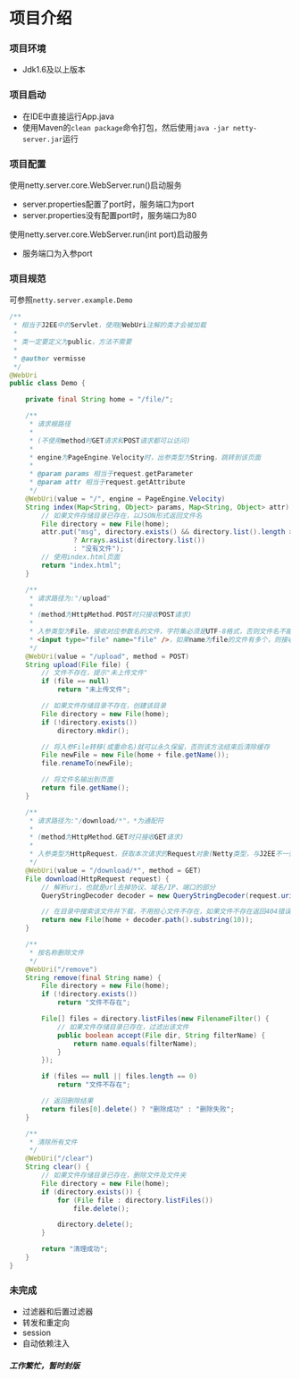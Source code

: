 # 项目介绍 #

### 项目环境 ###
* Jdk1.6及以上版本

### 项目启动 ###
* 在IDE中直接运行App.java
* 使用Maven的`clean package`命令打包，然后使用`java -jar netty-server.jar`运行

### 项目配置 ###
使用netty.server.core.WebServer.run()启动服务
* server.properties配置了port时，服务端口为port
* server.properties没有配置port时，服务端口为80

使用netty.server.core.WebServer.run(int port)启动服务
* 服务端口为入参port

### 项目规范 ###
可参照`netty.server.example.Demo`
```java
/**
 * 相当于J2EE中的Servlet，使用@WebUri注解的类才会被加载
 * 
 * 类一定要定义为public，方法不需要
 * 
 * @author vermisse
 */
@WebUri
public class Demo {

	private final String home = "/file/";

	/**
	 * 请求根路径
	 * 
	 * (不使用method时GET请求和POST请求都可以访问)
	 * 
	 * engine为PageEngine.Velocity时，出参类型为String，跳转到该页面
	 * 
	 * @param params 相当于request.getParameter
	 * @param attr 相当于request.getAttribute
	 */
	@WebUri(value = "/", engine = PageEngine.Velocity)
	String index(Map<String, Object> params, Map<String, Object> attr) {
		// 如果文件存储目录已存在，以JSON形式返回文件名
		File directory = new File(home);
		attr.put("msg", directory.exists() && directory.list().length > 0
				? Arrays.asList(directory.list())
				: "没有文件");
		// 使用index.html页面
		return "index.html";
	}

	/**
	 * 请求路径为:"/upload"
	 * 
	 * (method为HttpMethod.POST时只接收POST请求)
	 * 
	 * 入参类型为File，接收对应参数名的文件，字符集必须是UTF-8格式，否则文件名不能为中文 例如入参对象名为file，接收
	 * <input type="file" name="file" />，如果name为file的文件有多个，则接收第一个
	 */
	@WebUri(value = "/upload", method = POST)
	String upload(File file) {
		// 文件不存在，提示"未上传文件"
		if (file == null)
			return "未上传文件";

		// 如果文件存储目录不存在，创建该目录
		File directory = new File(home);
		if (!directory.exists())
			directory.mkdir();

		// 将入参File转移(或重命名)就可以永久保留，否则该方法结束后清除缓存
		File newFile = new File(home + file.getName());
		file.renameTo(newFile);

		// 将文件名输出到页面
		return file.getName();
	}

	/**
	 * 请求路径为:"/download/*"，*为通配符
	 * 
	 * (method为HttpMethod.GET时只接收GET请求)
	 * 
	 * 入参类型为HttpRequest，获取本次请求的Request对象(Netty类型，与J2EE不一致) 出参类型为File，下载该文件
	 */
	@WebUri(value = "/download/*", method = GET)
	File download(HttpRequest request) {
		// 解析uri，也就是url去掉协议、域名/IP、端口的部分
		QueryStringDecoder decoder = new QueryStringDecoder(request.uri());

		// 在目录中搜索该文件并下载，不用担心文件不存在，如果文件不存在返回404错误
		return new File(home + decoder.path().substring(10));
	}

	/**
	 * 按名称删除文件
	 */
	@WebUri("/remove")
	String remove(final String name) {
		File directory = new File(home);
		if (!directory.exists())
			return "文件不存在";

		File[] files = directory.listFiles(new FilenameFilter() {
			// 如果文件存储目录已存在，过滤出该文件
			public boolean accept(File dir, String filterName) {
				return name.equals(filterName);
			}
		});

		if (files == null || files.length == 0)
			return "文件不存在";

		// 返回删除结果
		return files[0].delete() ? "删除成功" : "删除失败";
	}

	/**
	 * 清除所有文件
	 */
	@WebUri("/clear")
	String clear() {
		// 如果文件存储目录已存在，删除文件及文件夹
		File directory = new File(home);
		if (directory.exists()) {
			for (File file : directory.listFiles())
				file.delete();

			directory.delete();
		}

		return "清理成功";
	}
}
```

### 未完成 ###
* 过滤器和后置过滤器
* 转发和重定向
* session
* 自动依赖注入

##### 工作繁忙，暂时封版 #####